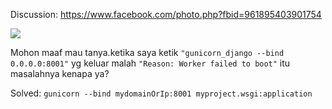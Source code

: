 Discussion: https://www.facebook.com/photo.php?fbid=961895403901754

<img src="https://raw.githubusercontent.com/agusmakmun/Some-Examples-of-Simple-Python-Script/master/Django/Nginx/error.jpg">

Mohon maaf mau tanya.ketika saya ketik `"gunicorn_django --bind 0.0.0.0:8001"` yg keluar malah `"Reason: Worker failed to boot"`
itu masalahnya kenapa ya?

Solved: `gunicorn --bind mydomainOrIp:8001 myproject.wsgi:application`
